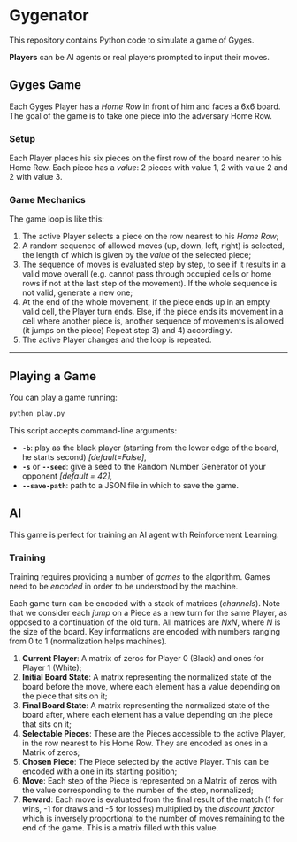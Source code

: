 # Gygenator
This repository contains Python code to simulate a game of Gyges.

**Players** can be AI agents or real players prompted to input their moves.

## Gyges Game
Each Gyges Player has a *Home Row* in front of him and faces a 6x6 board.
The goal of the game is to take one piece into the adversary Home Row.

### Setup
Each Player places his six pieces on the first row of the board nearer to his Home Row. Each piece has a *value*: 2 pieces with value 1, 2 with value 2 and 2 with value 3.

### Game Mechanics
The game loop is like this:
1) The active Player selects a piece on the row nearest to his *Home Row*;
2) A random sequence of allowed moves (up, down, left, right) is selected, the length of which is given by the *value* of the selected piece;
3) The sequence of moves is evaluated step by step, to see if it results in a valid move overall (e.g. cannot pass through occupied cells or home rows if not at the last step of the movement). If the whole sequence is not valid, generate a new one;
4) At the end of the whole movement, if the piece ends up in an empty valid cell, the Player turn ends. Else, if the piece ends its movement in a cell where another piece is, another sequence of movements is allowed (it jumps on the piece) Repeat step 3) and 4) accordingly.
5) The active Player changes and the loop is repeated.

---
## Playing a Game
You can play a game running:
```bash
python play.py
```
This script accepts command-line arguments:
- **`-b`**: play as the black player (starting from the lower edge of the board, he starts second) *[default=False]*,
- **`-s`** or **`--seed`**: give a seed to the Random Number Generator of your opponent *[default = 42]*,
- **`--save-path`**: path to a JSON file in which to save the game.

## AI
This game is perfect for training an AI agent with Reinforcement Learning.

### Training
Training requires providing a number of *games* to the algorithm. Games need to be *encoded* in order to be understood by the machine. 

Each game turn can be encoded with a stack of matrices (*channels*).
Note that we consider each *jump* on a Piece as a new turn for the same Player, as opposed to a continuation of the old turn.
All matrices are *NxN*, where *N* is the size of the board. 
Key informations are encoded with numbers ranging from 0 to 1 (normalization helps machines).
1) **Current Player**: A matrix of zeros for Player 0 (Black) and ones for Player 1 (White);
2) **Initial Board State**: A matrix representing the normalized state of the board before the move, where each element has a value depending on the piece that sits on it;    
2) **Final Board State**: A matrix representing the normalized state of the board after, where each element has a value depending on the piece that sits on it;    
3) **Selectable Pieces**: These are the Pieces accessible to the active Player, in the row nearest to his Home Row. They are encoded as ones in a Matrix of zeros;
4) **Chosen Piece**: The Piece selected by the active Player. This can be encoded with a one in its starting position;
5) **Move**: Each step of the Piece is represented on a Matrix of zeros with the value corresponding to the number of the step, normalized;
6) **Reward**: Each move is evaluated from the final result of the match (1 for wins, -1 for draws and -5 for losses) multiplied by the *discount factor* which is inversely proportional to the number of moves remaining to the end of the game. This is a matrix filled with this value.

